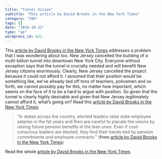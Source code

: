 ```yaml
---
title: "Tunnel Vision"
subtitle: "This article by David Brooks in the New York Times"
category: "298"
tags: []
date: "2010-10-12"
type: "wp"
wordpress_id: 651
---
```

This [article by David Brooks in the New York Times](http://www.nytimes.com/2010/10/12/opinion/12brooks.html) addresses a problem that I was wondering about too. New Jersey cancelled the building of a multi-billion tunnel into downtown New York City. Everyone without exception says that the tunnel is crucially needed and will benefit New Jersey citizens enormously. Clearly, New Jersey cancelled the project because it could not afford it.
I assumed that their position would be something like, we’ve already laid off tons of teachers, policemen and so forth, we cannot possibly pay for this, no matter how important, which seems on the face of it to be a hard to argue with position. So given that the tunnel is clearly highly desirable and given that New Jersey legitimately cannot afford it, what’s going on? Read this [article by David Brooks in the New York Times](http://www.nytimes.com/2010/10/12/opinion/12brooks.html):

> “In states across the country, elected leaders raise state employee salaries in the fat years and then are careful to placate the unions by raising future pension benefits in the lean ones. Even if cost-conscious leaders are elected, they find their hands tied by pension commitments and employee contracts.” (**from** [article by David Brooks in the New York Times](http://www.nytimes.com/2010/10/12/opinion/12brooks.html))

Read the whole [article by David Brooks in the New York Times](http://www.nytimes.com/2010/10/12/opinion/12brooks.html).